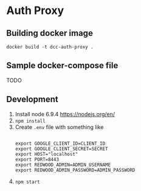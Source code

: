 # Auth Proxy

## Building docker image
`docker build -t dcc-auth-proxy .`

## Sample docker-compose file
TODO

## Development
1. Install node 6.9.4 https://nodejs.org/en/
2. `npm install`
3. Create `.env` file with something like
    ```

    export GOOGLE_CLIENT_ID=CLIENT_ID
    export GOOGLE_CLIENT_SECRET=SECRET
    export HOST="localhost"
    export PORT=8443
    export REDWOOD_ADMIN=ADMIN_USERNAME
    export REDWOOD_ADMIN_PASSWORD=ADMIN_PASSWORD
    ```
4. `npm start`
